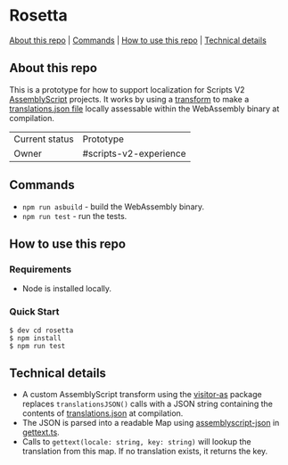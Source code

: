 
# Rosetta

[About this repo](#about-this-repo) | [Commands](#commands-optional) | [How to use this repo](#how-to-use-this-repo) | [Technical details](#technical-details)

## About this repo
This is a prototype for how to support localization for Scripts V2 [AssemblyScript](https://www.assemblyscript.org/) projects.
It works by using a [transform](https://github.com/Shopify/rosetta/blob/master/assembly/transform.ts) to make a [translations.json file](https://github.com/Shopify/rosetta/blob/master/assembly/translations.json) locally assessable within the WebAssembly binary at compilation. 

|                |                                                            |
|----------------|------------------------------------------------------------|
| Current status | Prototype                                                  |
| Owner          | #scripts-v2-experience                                     |

## Commands
* `npm run asbuild` - build the WebAssembly binary.
* `npm run test` - run the tests.


## How to use this repo
### Requirements
- Node is installed locally.

### Quick Start
```
$ dev cd rosetta
$ npm install
$ npm run test
```

<!--
Examples:
* [Storefront Renderer- Quick start guide ](https://github.com/Shopify/storefront-renderer#development-quick-start)
* [CloudSQLBuddy - How it works content and formatting](https://github.com/Shopify/cloudbuddies/tree/master/buddies/cloudsqlbuddy/README.md)
* [gjtorikian/html-proofer - Configuration and real life examples](https://github.com/gjtorikian/html-proofer/blob/main/README.md#configuration)
* [Polaris Icons - Separate contribution guide](https://github.com/Shopify/polaris-icons/blob/master/README.md#contributing-)
* [Magellan - Collecting in production content](https://github.com/Shopify/magellan/blob/master/README.md#connecting-to-magellan-in-production)
-->

## Technical details
- A custom AssemblyScript transform using the [visitor-as](https://github.com/willemneal/visitor-as) package replaces `translationsJSON()` calls with a JSON string containing the contents of [translations.json](https://github.com/Shopify/rosetta/blob/master/assembly/translations.json) at compilation.
- The JSON is parsed into a readable Map using [assemblyscript-json](https://github.com/nearprotocol/assemblyscript-json) in [gettext.ts](https://github.com/Shopify/rosetta/blob/master/assembly/gettext.ts).
- Calls to `gettext(locale: string, key: string)` will lookup the translation from this map. If no translation exists, it returns the key. 
